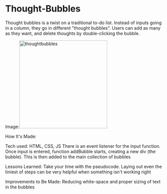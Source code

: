 # Thought-Bubbles
Thought bubbles is a twist on a traditional to-do list. Instead of inputs going in a column, they go in different "thought bubbles". Users can add as many as they want, and delete thoughts by double-clicking the bubble. 

Image:<img width="280" alt="thoughtbubbles" src="https://github.com/kezthom/Thought-Bubbles/assets/137250400/fc9bad58-60ae-420f-9349-c2e93c1eb2fa">


How It's Made:

Tech used: HTML, CSS, JS
There is an event listener for the input function. Once input is entered, function addBubble starts, creating a new div (the bubble). This is then added to the main collection of bubbles

Lessons Learned:
Take your time with the pseudocode. Laying out even the tiniest of steps can be very helpful when something isn't working right

Improvements to Be Made:
Reducing white-space and proper sizing of text in the bubbles
